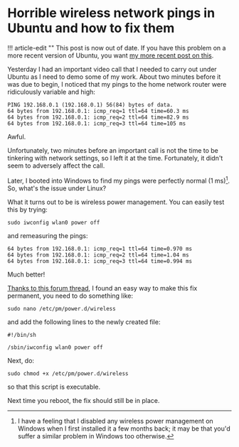 # Horrible wireless network pings in Ubuntu and how to fix them


!!! article-edit ""
    This post is now out of date. If you have this problem on a more
    recent version of Ubuntu, you want [my more recent post on
    this]({filename}../2017/fixing-horrible-wireless-network-pings-in-ubuntu-2017-edition.md).

Yesterday I had an important video call that I needed to carry out under
Ubuntu as I need to demo some of my work. About two minutes before it
was due to begin, I noticed that my pings to the home network router
were ridiculously variable and high:

```text
PING 192.168.0.1 (192.168.0.1) 56(84) bytes of data.
64 bytes from 192.168.0.1: icmp_req=1 ttl=64 time=60.3 ms
64 bytes from 192.168.0.1: icmp_req=2 ttl=64 time=82.9 ms
64 bytes from 192.168.0.1: icmp_req=3 ttl=64 time=105 ms
```

Awful.

Unfortunately, two minutes before an important call is not the time to
be tinkering with network settings, so I left it at the time.
Fortunately, it didn't seem to adversely affect the call.

Later, I booted into Windows to find my pings were perfectly normal (1
ms)[^1]. So, what's the issue under Linux?

What it turns out to be is wireless power management. You can easily
test this by trying:

```shell
sudo iwconfig wlan0 power off
```

and remeasuring the pings:

```text
64 bytes from 192.168.0.1: icmp_req=1 ttl=64 time=0.970 ms
64 bytes from 192.168.0.1: icmp_req=2 ttl=64 time=1.04 ms
64 bytes from 192.168.0.1: icmp_req=3 ttl=64 time=0.994 ms
```

Much better!

[Thanks to this forum
thread](http://ubuntuforums.org/showthread.php?t=1686641), I found an
easy way to make this fix permanent, you need to do something like:

```shell
sudo nano /etc/pm/power.d/wireless
```

and add the following lines to the newly created file:


```shell
#!/bin/sh

/sbin/iwconfig wlan0 power off
```

Next, do:

```shell
sudo chmod +x /etc/pm/power.d/wireless
```

so that this script is executable.

Next time you reboot, the fix should still be in place.

[^1]: I have a feeling that I disabled any wireless power management on
Windows when I first installed it a few months back; it may be that
you'd suffer a similar problem in Windows too otherwise.

